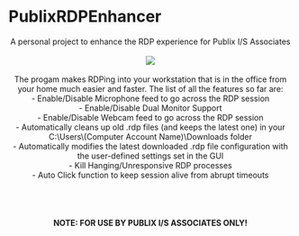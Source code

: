 # PublixRDPEnhancer
<p align="center">
A personal project to enhance the RDP experience for Publix I/S Associates
<br><br>
<img src=https://i.imgur.com/QjsjAwP.png>
<br><br>
The progam makes RDPing into your workstation that is in the office from your home much easier and faster. The list of all the features so far are:<br>
- Enable/Disable Microphone feed to go across the RDP session<br>
- Enable/Disable Dual Monitor Support<br>
- Enable/Disable Webcam feed to go across the RDP session<br>
- Automatically cleans up old .rdp files (and keeps the latest one) in your C:\Users\(Computer Account Name)\Downloads folder<br>
- Automatically modifies the latest downloaded .rdp file configuration with the user-defined settings set in the GUI<br>
- Kill Hanging/Unresponsive RDP processes<br>
- Auto Click function to keep session alive from abrupt timeouts<br> 
<br><br>
<br><br>
<font><b>NOTE: FOR USE BY PUBLIX I/S ASSOCIATES ONLY!</b></font>
</p>
